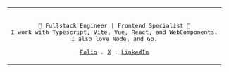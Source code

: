 <div align="center">
  <table>
    <tr>
    <td>
  <p align="center">
    <samp>
      <br/>
      👾 Fullstack Engineer | Frontend Specialist 💚<br/>
      I work with Typescript, Vite, Vue, React, and WebComponents. <br/> 
      I also love Node, and Go. <br/>
      <br/>
      <a href="https://www.xavhm.foo" target="_blank" rel="noopener noreferer">Folio</a> .
      <a href="https://x.com/_xavhm" target="_blank" rel="noopener noreferer">X</a> .
      <a href="https://www.linkedin.com/in/xavhm/" target="_blank" rel="noopener noreferer">LinkedIn</a>
    </samp>
  </p>
  </td>
  </tr>
  </table>
</div>
